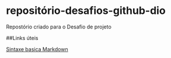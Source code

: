 # repositório-desafios-github-dio
Repostório criado para o Desafio de projeto

##Links úteis

[Sintaxe basica Markdown](https://markdown.net.br/sintaxe-basica/)

